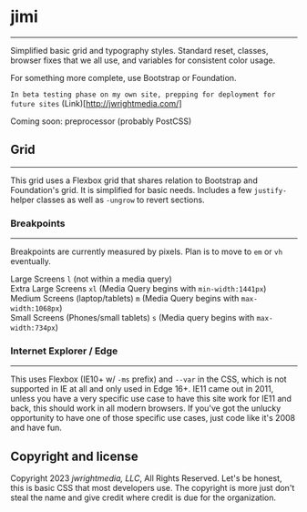 # jimi
---

Simplified basic grid and typography styles. Standard reset, classes, browser fixes that we all use, and variables for consistent color usage. 

For something more complete, use Bootstrap or Foundation.

`In beta testing phase on my own site, prepping for deployment for future sites`
(Link)[http://jwrightmedia.com/]

Coming soon: preprocessor (probably PostCSS)

## Grid
---

This grid uses a Flexbox grid that shares relation to Bootstrap and Foundation's grid. It is simplified for basic needs. Includes a few `justify-` helper classes as well as `-ungrow` to revert sections.

### Breakpoints
---
Breakpoints are currently measured by pixels. Plan is to move to `em` or `vh` eventually.

Large Screens `l` (not within a media query)  
Extra Large Screens `xl` (Media Query begins with `min-width:1441px`)  
Medium Screens (laptop/tablets) `m` (Media Query begins with `max-width:1068px`)  
Small Screens (Phones/small tablets) `s` (Media query begins with `max-width:734px`)

### Internet Explorer / Edge
---
This uses Flexbox (IE10+ w/ `-ms` prefix) and `--var` in the CSS, which is not supported in IE at all and only used in Edge 16+. IE11 came out in 2011, unless you have a very specific use case to have this site work for IE11 and back, this should work in all modern browsers. If you've got the unlucky opportunity to have one of those specific use cases, just code like it's 2008 and have fun.  

## Copyright and license

Copyright 2023 *jwrightmedia, LLC*, All Rights Reserved. 
Let's be honest, this is basic CSS that most developers use. The copyright is more just don't steal the name and give credit where credit is due for the organization. 
